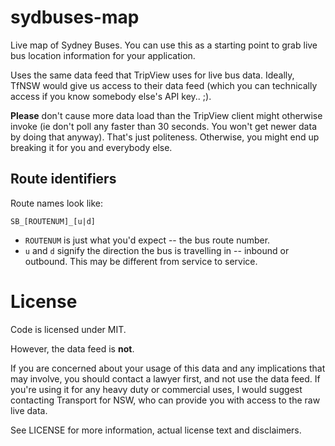 sydbuses-map
============

Live map of Sydney Buses. You can use this as a starting point to grab live bus location information for your application.

Uses the same data feed that TripView uses for live bus data. Ideally, TfNSW would give us access to their data feed (which you can technically access if you know somebody else's API key.. ;).

**Please** don't cause more data load than the TripView client might otherwise invoke (ie don't poll any faster than 30 seconds. You won't get newer data by doing that anyway). That's just politeness. Otherwise, you might end up breaking it for you and everybody else.

Route identifiers
-----------------

Route names look like:

    SB_[ROUTENUM]_[u|d]

* `ROUTENUM` is just what you'd expect -- the bus route number.
* `u` and `d` signify the direction the bus is travelling in -- inbound or outbound. This may be different from service to service.

License
=======

Code is licensed under MIT.

However, the data feed is **not**.

If you are concerned about your usage of this data and any implications that may involve, you should contact a lawyer first, and not use the data feed.
If you're using it for any heavy duty or commercial uses, I would suggest contacting Transport for NSW, who can provide you with access to the raw live data. 

See LICENSE for more information, actual license text and disclaimers.
